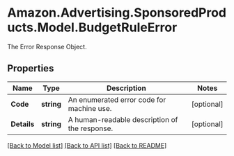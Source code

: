# Amazon.Advertising.SponsoredProducts.Model.BudgetRuleError
The Error Response Object.

## Properties

Name | Type | Description | Notes
------------ | ------------- | ------------- | -------------
**Code** | **string** | An enumerated error code for machine use. | [optional] 
**Details** | **string** | A human-readable description of the response. | [optional] 

[[Back to Model list]](../README.md#documentation-for-models) [[Back to API list]](../README.md#documentation-for-api-endpoints) [[Back to README]](../README.md)


